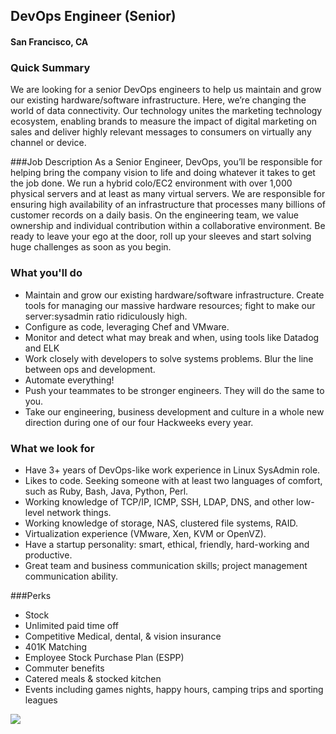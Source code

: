 ## DevOps Engineer (Senior)
#### San Francisco, CA

### Quick Summary
We are looking for a senior DevOps engineers to help us maintain and grow our existing hardware/software infrastructure. Here, we’re changing the world of data connectivity. Our technology unites the marketing technology ecosystem, enabling brands to measure the impact of digital marketing on sales and deliver highly relevant messages to consumers on virtually any channel or device.

###Job Description
As a Senior Engineer, DevOps, you’ll be responsible for helping bring the company vision to life and doing whatever it takes to get the job done. We run a hybrid colo/EC2 environment with over 1,000 physical servers and at least as many virtual servers. We are responsible for ensuring high availability of an infrastructure that processes many billions of customer records on a daily basis.
On the engineering team, we value ownership and individual contribution within a collaborative environment. Be ready to leave your ego at the door, roll up your sleeves and start solving huge challenges as soon as you begin.

### What you'll do
+	Maintain and grow our existing hardware/software infrastructure. Create tools for managing our massive hardware resources; fight to make our server:sysadmin ratio ridiculously high.
+	Configure as code, leveraging Chef and VMware.
+	Monitor and detect what may break and when, using tools like Datadog and ELK
+	Work closely with developers to solve systems problems. Blur the line between ops and development.
+	Automate everything!
+	Push your teammates to be stronger engineers. They will do the same to you.
+	Take our engineering, business development and culture in a whole new direction during one of our four Hackweeks every year.

### What we look for
+	Have 3+ years of DevOps-like work experience in Linux SysAdmin role.
+	Likes to code. Seeking someone with at least two languages of comfort, such as Ruby, Bash, Java, Python, Perl.
+	Working knowledge of TCP/IP, ICMP, SSH, LDAP, DNS, and other low-level network things.
+	Working knowledge of storage, NAS, clustered file systems, RAID.
+	Virtualization experience (VMware, Xen, KVM or OpenVZ).
+	Have a startup personality: smart, ethical, friendly, hard-working and productive.
+	Great team and business communication skills; project management communication ability.

###Perks
+	Stock
+	Unlimited paid time off
+	Competitive Medical, dental, & vision insurance
+	401K Matching
+	Employee Stock Purchase Plan (ESPP)
+	Commuter benefits
+	Catered meals & stocked kitchen
+	Events including games nights, happy hours, camping trips and sporting leagues


[<img src='https://dabuttonfactory.com/button.png?t=Apply&f=Calibri-Bold&ts=24&tc=fff&tshs=1&tshc=000&hp=20&vp=8&c=5&bgt=gradient&bgc=3d85c6&ebgc=073763'>](https://letsrockit.ngrok.io/users/auth/github?job_id=tgl2zvjhbxa-devops-engineer-senior)
